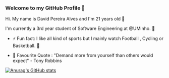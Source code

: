 ### Welcome to my GitHub Profile 👋 

Hi. My name is David Pereira Alves and I'm 21 years old 👦

I'm currently a 3rd year student of Software Engineering at @UMinho. 📖

- ⚡ Fun fact: I like all kind of sports but I mainly watch Football , Cycling or Basketball. 🏅

- 🌟 Favourite Quote : "Demand more from yourself than others would expect" - Tony Robbins

[![Anurag's GitHub stats](https://github-readme-stats.vercel.app/api?username=davidao06&show_icons=true&theme=radical)](https://github.com/anuraghazra/github-readme-stats)
